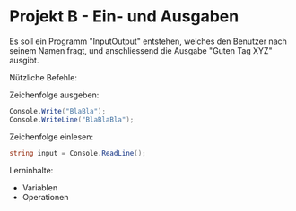 # Projekt B - Ein- und Ausgaben

Es soll ein Programm "InputOutput" entstehen, welches den Benutzer nach seinem Namen fragt, und anschliessend die Ausgabe "Guten Tag XYZ" ausgibt.

Nützliche Befehle:

Zeichenfolge ausgeben:
```csharp
Console.Write("BlaBla");
Console.WriteLine("BlaBlaBla");
```

Zeichenfolge einlesen:
```csharp
string input = Console.ReadLine();
```

Lerninhalte:
- Variablen
- Operationen